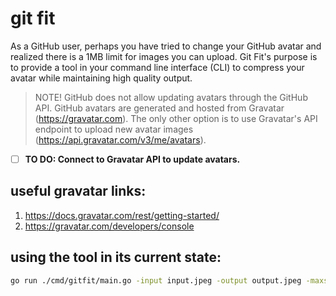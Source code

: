 # git fit

As a GitHub user, perhaps you have tried to change your GitHub avatar and realized there is a 1MB limit for images you can upload. Git Fit's purpose is to provide a tool in your command line interface (CLI) to compress your avatar while maintaining high quality output.

> NOTE!
> GitHub does not allow updating avatars through the GitHub API. GitHub avatars are generated and hosted from Gravatar (https://gravatar.com). The only other option is to use Gravatar's API endpoint to upload new avatar images (https://api.gravatar.com/v3/me/avatars).

- [ ] **TO DO: Connect to Gravatar API to update avatars.**

## useful gravatar links:
1. https://docs.gravatar.com/rest/getting-started/
2. https://gravatar.com/developers/console

## using the tool in its current state:
```bash
go run ./cmd/gitfit/main.go -input input.jpeg -output output.jpeg -maxsize <max bytes> -quality <1-100 for jpeg> -v [for verbose output]
